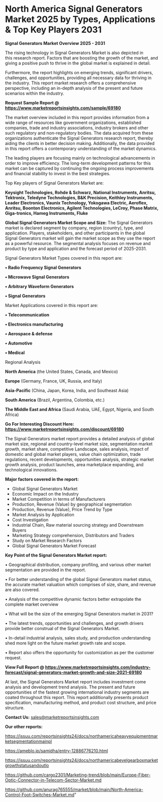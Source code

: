  # North America Signal Generators Market 2025 by Types, Applications & Top Key Players 2031

<Strong> Signal Generators Market Overview 2025 - 2031</strong>

The rising technology in Signal Generators Market is also depicted in this research report. Factors that are boosting the growth of the market, and giving a positive push to thrive in the global market is explained in detail.

Furthermore, the report highlights on emerging trends, significant drivers, challenges, and opportunities, providing all necessary data for thriving in the industry. This report market research offers a comprehensive perspective, including an in-depth analysis of the present and future scenarios within the industry.

<strong>Request Sample Report @ <a href=https://www.marketreportsinsights.com/sample/69180>https://www.marketreportsinsights.com/sample/69180</a></strong>

The market overview included in this report provides information from a wide range of resources like government organizations, established companies, trade and industry associations, industry brokers and other such regulatory and non-regulatory bodies. The data acquired from these organizations authenticate the Signal Generators research report, thereby aiding the clients in better decision making. Additionally, the data provided in this report offers a contemporary understanding of the market dynamics.

The leading players are focusing mainly on technological advancements in order to improve efficiency. The long-term development patterns for this market can be captured by continuing the ongoing process improvements and financial stability to invest in the best strategies.

Top Key players of Signal Generators Market are:

<strong>Keysight Technologies, Rohde & Schwarz, National Instruments, Anritsu, Tektronix, Teledyne Technologies, B&K Precision, Keithley Instruments, Leader Electronics, Vaunix Technology, Yokogawa Electric, Aeroflex, Anritsu, Boonton Electronics, Agilent Technologies, LeCroy, Phase Matrix, Giga-tronics, Hameg Instruments, Fluke</strong>

<strong><b>Global Signal Generators Market Scope and Size:</b></strong>
The Signal Generators market is declared segment by company, region (country), type, and application. Players, stakeholders, and other participants in the global Signal Generators market will gain the market scope as they use the report as a powerful resource. The segmental analysis focuses on revenue and product by type and application and the forecast period of 2025-2031.

Signal Generators Market Types covered in this report are:

<strong>• Radio Frequency Signal Generators 

• Microwave Signal Generators 

• Arbitrary Waveform Generators

• Signal Generators</strong>

Market Applications covered in this report are:

<strong>• Telecommunication

• Electronics manufacturing

• Aerospace & defense

• Automotive

• Medical</strong> 

Regional Analysis

<strong>North America</strong> (the United States, Canada, and Mexico)

<strong>Europe</strong> (Germany, France, UK, Russia, and Italy)

<strong>Asia-Pacific</strong> (China, Japan, Korea, India, and Southeast Asia)

<strong>South America</strong> (Brazil, Argentina, Colombia, etc.)

<strong>The Middle East and Africa</strong> (Saudi Arabia, UAE, Egypt, Nigeria, and South Africa)

<strong>Go For Interesting Discount Here: <a href=https://www.marketreportsinsights.com/discount/69180>https://www.marketreportsinsights.com/discount/69180</a></strong>

The Signal Generators market report provides a detailed analysis of global market size, regional and country-level market size, segmentation market growth, market share, competitive Landscape, sales analysis, impact of domestic and global market players, value chain optimization, trade regulations, recent developments, opportunities analysis, strategic market growth analysis, product launches, area marketplace expanding, and technological innovations.

<strong><b>Major factors covered in the report:</b></strong>
<ul>
  <li>Global Signal Generators Market </li>
  <li>Economic Impact on the Industry</li>
  <li>Market Competition in terms of Manufacturers</li>
  <li>Production, Revenue (Value) by geographical segmentation</li>
  <li>Production, Revenue (Value), Price Trend by Type</li>
  <li>Market Analysis by Application</li>
  <li>Cost Investigation</li>
  <li>Industrial Chain, Raw material sourcing strategy and Downstream Buyers</li>
  <li>Marketing Strategy comprehension, Distributors and Traders</li>
  <li>Study on Market Research Factors</li>
  <li>Global Signal Generators Market Forecast</li>
</ul>

<strong><b>Key Point of the Signal Generators Market report:</b></strong>

• Geographical distribution, company profiling, and various other market segmentation are provided in the report.

• For better understanding of the global Signal Generators market status, the accurate market valuation which comprises of size, share, and revenue are also covered.

• Analysis of the competitive dynamic factors better extrapolate the complete market overview

• What will be the size of the emerging Signal Generators market in 2031?

• The latest trends, opportunities and challenges, and growth drivers provide better construal of the Signal Generators Market.

• In-detail industrial analysis, sales study, and production understanding shed more light on the future market growth rate and scope.

• Report also offers the opportunity for customization as per the customer request.

<strong><b>View Full Report @ <a href=https://www.marketreportsinsights.com/industry-forecast/signal-generators-market-growth-and-size-2021-69180>https://www.marketreportsinsights.com/industry-forecast/signal-generators-market-growth-and-size-2021-69180</a></b></strong>


At last, the Signal Generators Market report includes investment come analysis and development trend analysis. The present and future opportunities of the fastest growing international industry segments are coated throughout this report. This report additionally presents product specification, manufacturing method, and product cost structure, and price structure.

<strong>Contact Us:</strong>
sales@marketreportsinsights.com

<strong>Our other reports:</strong>

<a href=https://issuu.com/reportsinsights24/docs/northamericaheavyequipmentmarketsegmentationmainpl>https://issuu.com/reportsinsights24/docs/northamericaheavyequipmentmarketsegmentationmainpl</a>

<a href=https://ameblo.jp/samidha/entry-12886776210.html>https://ameblo.jp/samidha/entry-12886776210.html</a>

<a href=https://issuu.com/reportsinsights24/docs/northamericabevelgearboxmarketgrowthstatusandoutlo>https://issuu.com/reportsinsights24/docs/northamericabevelgearboxmarketgrowthstatusandoutlo</a>

<a href=https://github.com/cargo2301/Marketing-trend/blob/main/Europe-Fiber-Optic-Connector-in-Telecom-Sector-Market.md>https://github.com/cargo2301/Marketing-trend/blob/main/Europe-Fiber-Optic-Connector-in-Telecom-Sector-Market.md</a>

<a href=https://github.com/anurag765555/market/blob/main/North-America-Control-Foot-Switches-Market.md>https://github.com/anurag765555/market/blob/main/North-America-Control-Foot-Switches-Market.md</a>"

